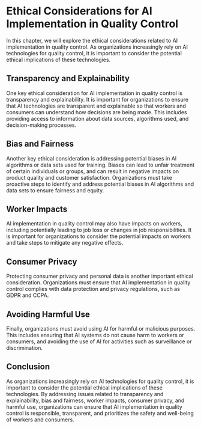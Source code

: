 Ethical Considerations for AI Implementation in Quality Control
========================================================================================================================

In this chapter, we will explore the ethical considerations related to AI implementation in quality control. As organizations increasingly rely on AI technologies for quality control, it is important to consider the potential ethical implications of these technologies.

Transparency and Explainability
-------------------------------

One key ethical consideration for AI implementation in quality control is transparency and explainability. It is important for organizations to ensure that AI technologies are transparent and explainable so that workers and consumers can understand how decisions are being made. This includes providing access to information about data sources, algorithms used, and decision-making processes.

Bias and Fairness
-----------------

Another key ethical consideration is addressing potential biases in AI algorithms or data sets used for training. Biases can lead to unfair treatment of certain individuals or groups, and can result in negative impacts on product quality and customer satisfaction. Organizations must take proactive steps to identify and address potential biases in AI algorithms and data sets to ensure fairness and equity.

Worker Impacts
--------------

AI implementation in quality control may also have impacts on workers, including potentially leading to job loss or changes in job responsibilities. It is important for organizations to consider the potential impacts on workers and take steps to mitigate any negative effects.

Consumer Privacy
----------------

Protecting consumer privacy and personal data is another important ethical consideration. Organizations must ensure that AI implementation in quality control complies with data protection and privacy regulations, such as GDPR and CCPA.

Avoiding Harmful Use
--------------------

Finally, organizations must avoid using AI for harmful or malicious purposes. This includes ensuring that AI systems do not cause harm to workers or consumers, and avoiding the use of AI for activities such as surveillance or discrimination.

Conclusion
----------

As organizations increasingly rely on AI technologies for quality control, it is important to consider the potential ethical implications of these technologies. By addressing issues related to transparency and explainability, bias and fairness, worker impacts, consumer privacy, and harmful use, organizations can ensure that AI implementation in quality control is responsible, transparent, and prioritizes the safety and well-being of workers and consumers.
